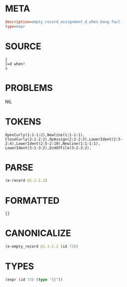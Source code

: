 # META
~~~ini
description=empty_record_assignment_d_when_bang fail
type=expr
~~~
# SOURCE
~~~roc
{
}=d when! 
s
~~~
# PROBLEMS
NIL
# TOKENS
~~~zig
OpenCurly(1:1-1:2),Newline(1:1-1:1),
CloseCurly(2:1-2:2),OpAssign(2:2-2:3),LowerIdent(2:3-2:4),LowerIdent(2:5-2:10),Newline(1:1-1:1),
LowerIdent(3:1-3:2),EndOfFile(3:2-3:2),
~~~
# PARSE
~~~clojure
(e-record @1.1-2.2)
~~~
# FORMATTED
~~~roc
{}
~~~
# CANONICALIZE
~~~clojure
(e-empty_record @1.1-2.2 (id 73))
~~~
# TYPES
~~~clojure
(expr (id 73) (type "{}"))
~~~
